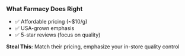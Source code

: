 ### What Farmacy Does Right

- ✅ Affordable pricing (~$10/g)
- ✅ USA-grown emphasis
- ✅ 5-star reviews (focus on quality)

**Steal This:** Match their pricing, emphasize your in-store quality control
